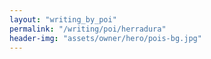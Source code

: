 ```yaml
---
layout: "writing_by_poi"
permalink: "/writing/poi/herradura"
header-img: "assets/owner/hero/pois-bg.jpg"
---
```


